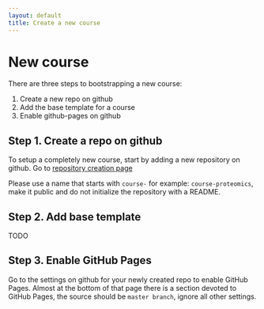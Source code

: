 ```yaml
---
layout: default
title: Create a new course
---
```


# New course


There are three steps to bootstrapping a new course:

1. Create a new repo on github
2. Add the base template for a course
3. Enable github-pages on github



## Step 1. Create a repo on github

To setup a completely new course, start by adding a new repository on github.
Go to [repository creation page](https://github.com/organizations/NBISweden/repositories/new)

Please use a name that starts with `course-` for example: `course-proteomics`,
make it public and do not initialize the repository with a README.


## Step 2. Add base template

TODO


## Step 3. Enable GitHub Pages

Go to the settings on github for your newly created repo to enable GitHub
Pages. Almost at the bottom of that page there is a section devoted to GitHub
Pages, the source should be `master branch`, ignore all other settings.
